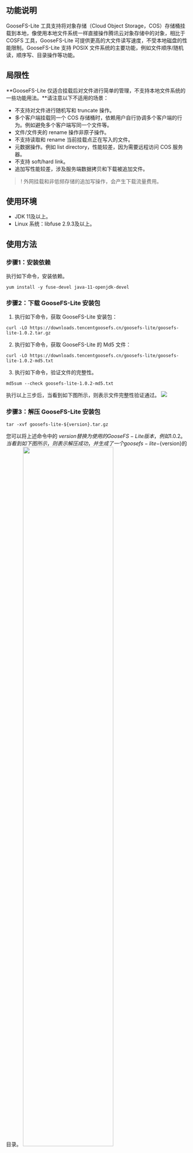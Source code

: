 ## 功能说明 

GooseFS-Lite 工具支持将对象存储（Cloud Object Storage，COS）存储桶挂载到本地，像使用本地文件系统一样直接操作腾讯云对象存储中的对象，相比于 COSFS 工具，GooseFS-Lite  可提供更高的大文件读写速度，不受本地磁盘的性能限制。GooseFS-Lite 支持 POSIX 文件系统的主要功能，例如文件顺序/随机读，顺序写、目录操作等功能。

## 局限性

**GooseFS-Lite 仅适合挂载后对文件进行简单的管理，不支持本地文件系统的一些功能用法。**请注意以下不适用的场景：
- 不支持对文件进行随机写和 truncate 操作。
- 多个客户端挂载同一个 COS 存储桶时，依赖用户自行协调多个客户端的行为。例如避免多个客户端写同一个文件等。
- 文件/文件夹的 rename 操作非原子操作。
- 不支持读取和 rename 当前挂载点正在写入的文件。
- 元数据操作。例如 list directory，性能较差，因为需要远程访问 COS 服务器。
- 不支持 soft/hard link。
- 追加写性能较差，涉及服务端数据拷贝和下载被追加文件。
>! 外网挂载和非低频存储的追加写操作，会产生下载流量费用。
>

## 使用环境

- JDK 11及以上。
- Linux 系统：libfuse 2.9.3及以上。

## 使用方法

### 步骤1：安装依赖

执行如下命令，安装依赖。
```
yum install -y fuse-devel java-11-openjdk-devel
```

### 步骤2：下载 GooseFS-Lite 安装包

1. 执行如下命令，获取 GooseFS-Lite 安装包：
```
curl -LO https://downloads.tencentgoosefs.cn/goosefs-lite/goosefs-lite-1.0.2.tar.gz
```

2. 执行如下命令，获取 GooseFS-Lite 的 Md5 文件：
```
curl -LO https://downloads.tencentgoosefs.cn/goosefs-lite/goosefs-lite-1.0.2-md5.txt
```
3. 执行如下命令，验证文件的完整性。
```
md5sum --check goosefs-lite-1.0.2-md5.txt
```
执行以上三步后，当看到如下图所示，则表示文件完整性验证通过。
![](https://qcloudimg.tencent-cloud.cn/raw/408ed5acc4d6d0866499f94362fe70aa.png)

### 步骤3：解压 GooseFS-Lite 安装包
```
tar -xvf goosefs-lite-${version}.tar.gz
```
您可以将上述命令中的 ${version} 替换为使用的 GooseFS-Lite 版本，例如 1.0.2。当看到如下图所示，则表示解压成功，并生成了一个 goosefs-lite-${version}的目录。
<img src="https://qcloudimg.tencent-cloud.cn/raw/d9fb1f5c09e49799a31fd63446cd95d8.png" style="width: 70%" />


### 步骤4：配置密钥文件

进入./conf 目录下，修改配置文件 conf/core-site.xml 中的配置项，如下图所示：
<img src="https://qcloudimg.tencent-cloud.cn/raw/e08ad0e443d783172a759ffb9764b456.png" style="width: 70%" />

- 将 fs.cosn.userinfo.secretKey 配置为腾讯云密钥 ID。
- 将 fs.cosn.userinfo.secretId 配置为腾讯云密钥 Key。
- 将 fs.cosn.bucket.region 配置为存储桶地域。

**示例：**

```xml
<configuration>
  <property>
    <name>fs.cosn.impl</name>
    <value>org.apache.hadoop.fs.CosFileSystem</value>
  </property>
  <property>
    <name>fs.cosn.userinfo.secretKey</name>
    <value>AKIDnQxxxxx</value>
  </property>
  <property>
    <name>fs.cosn.bucket.region</name>
    <value>ap-guangzhou</value>
  </property>
  <property>
    <name>fs.cosn.userinfo.secretId</name>
    <value>YYYY</value>
  </property>
  <property>
    <name>fs.cosn.read.ahead.queue.size</name>
    <value>16</value>
  </property>
  <property>
    <name>fs.cosn.upload_thread_pool</name>
    <value>32</value>
  </property>
</configuration>
```

如果您挂载的是 [元数据加速](https://cloud.tencent.com/document/product/436/56971) 存储桶，则需要您先对元数据加速存储桶进行如下配置：
1. 性能配置 > HDFS 权限配置 > HDFS 用户配置，添加超级用户，例如 root。
2. 性能配置 > HDFS 权限配置 > HDFS 权限配置，添加访问 COS 存储桶的 VPC 和 IP 地址信息。
3. 在本机执行如下命令，添加 hadoop 用户和 supergroup 组。
```shell
useradd hadoop
groupadd supergroup
```
4. 修改配置信息：
```xml
<configuration>
  <property>
    <name>fs.cosn.impl</name>
    <value>org.apache.hadoop.fs.CosFileSystem</value>
  </property>
  <property>
    <name>fs.cosn.userinfo.secretId</name>
    <value>AKIDnQxxxxx</value>
  </property>
  <property>
    <name>fs.cosn.userinfo.secretKey</name>
    <value>YYYY</value>
  </property>
  <property>
    <name>fs.cosn.bucket.region</name>
    <value>ap-guangzhou</value>
  </property>
  <property>
    <name>fs.cosn.trsf.fs.ofs.bucket.region</name>
    <value>ap-guangzhou</value>
  </property>
  <property>
    <name>fs.cosn.trsf.fs.ofs.plugin.info.log</name>
    <value>true</value>
  </property>
  <property>
    <name>fs.cosn.trsf.fs.ofs.user.appid</name>
    <value>1250000000</value>
  </property>
  <property>
    <name>fs.cosn.trsf.fs.ofs.tmp.cache.dir</name>
    <value>/data/tmp/ofs</value>
  </property>
</configuration>
```

### 步骤5：运行工具

执行如下命令，将密钥文件中配置的存储桶挂载到指定目录：
```shell
 ./bin/goosefs-lite mount <MountPoint> cosn://<BucketName>/
```
其中：
- &lt;MountPoint&gt; 为本地挂载目录（例如`/mnt/goosefs-lite-mnt-dir`）。
- &lt;BucketName&gt; 为存储桶名称（例如 examplebucket-1250000000）。

**示例：**

```shell
mkdir -p /mnt/gooosefs-lite-mnt
./bin/goosefs-lite mount /mnt/goosefs-lite-mnt/ cosn://examplebucket-1250000000/
```

查看本地挂载点和对应的 COS 存储桶，输出信息依次为进程 ID、本地挂载点和COS路径：
```
$ ./bin/goosefs-lite stat
pid     mount_point     cos_path
13815   /mnt/goosefs-lite-mnt/  cosn://examplebucket-1250000000/
```

如果您需要在命令行中，同时指定多个挂载参数，可以使用逗号分隔多个参数，例如，下面的命令设置挂载点只读，且允许除其他用户访问挂载点：
```
./bin/goosefs-lite mount -o"ro,allow_other"  mnt/ cosn://examplebucket-1250000000/
```

### 步骤6：卸载存储桶

卸载存储桶示例：
```shell
$./bin/goosefs-lite umount /mnt/goosefs-lite-mnt
Unmount fuse at /mnt/goosefs-lite-mnt/ (PID: 17206).
```

### 步骤7：参数调优

GooseFS-Lite 包含两个配置文件，分别为 conf/core-site.xml 及 conf/goosefs-lite.properties。
您可以通过修改 conf/core-site.xml 调优上传下载带宽。常用参数如下，更多参数可参考 [Hadoop-COS](https://cloud.tencent.com/document/product/436/6884) 文档。

| 属性键           | 说明                                           | 默认值 | 必填项 |
| ---------------- | ---------------------------------------------- | ------ | ------ |
| fs.cosn.useHttps | 配置是否使用 HTTPS 作为与 COS 后端的传输协议。 | true | 否     |
| fs.cosn.upload. part.size | 分块上传的每个 part size 的大小。由于 COS 的分块上传最多只能支持10000块，因此需要预估最大可能使用到的单文件大小。 例如，part size 为8MB时，最大能够支持78GB的单文件上传。 part size 最大可以支持到2GB，即单文件最大可支持19TB。 | 8388608（8MB） | 否   |
| fs.cosn. upload_thread_pool | 文件流式上传到 COS 时，并发上传的线程数目。 | 10   | 否   |
| fs.cosn. read.ahead.block.size | 预读块的大小。   | 1048576（1MB） | 否   |
| fs.cosn. read.ahead.queue.size | 预读队列的长度。 | 8              | 否   |
| fs.cosn.trsf.fs.ofs.tmp.cache.dir   | 元数据加速存储桶的临时文件目录。 |无 | 是   |
| fs.cosn.trsf.fs.ofs.user.appid  | 元数据加速存储桶的 Appid。 | 无              | 是 |
| fs.cosn.trsf.fs.ofs.bucket.region | 元数据加速存储桶所在的地域，如 ap-shanghai，ap-beijing。 |无     | 是   |


您可以通过修改 conf/goosefs-lite.properties 对 GooseFS-Lite 的行为进行调整。常用参数如下：

| 属性           | 说明                                           | 默认值 | 必填项 |
| ---------------- | ---------------------------------------------- | ------ | ------ |
| goosefs.fuse.list.entries.cache.enabled | 是否开启客户端 List 缓存 | true | 否     |
| goosefs.fuse.list.entries.cache.max.size            | 客户端 List 最大缓存的条目数，单位：条 | 100000 | 否   |
| goosefs.fuse.list.entries.cache.max.expiration.time | 客户端 List 缓存的有效时间，单位：ms | 15000 | 否   |
| goosefs.fuse.async.release.wait_time.max.ms         | open 和 rename 操作的文件正在被写入时，等待写入操作完成的时间，单位：ms | 5000 | 否   |
| goosefs.fuse.umount.timeout                         | 卸载文件系统时，等待未完成操作的时间，单位：ms | 120000        | 否   |

当您的读取和写入并发度较大，您可以通过如下方式，调整 GooseFS-Lite 最大 JVM 运行内存，避免 FullGC 和 OutOfMemoryError。JVM 默认值为`-Xms2G -Xmx2G -XX:MaxDirectMemorySize=4G -XX:+UseG1GC`，调整方式如下：
```
export JAVA_OPTS=" -Xms16G -Xmx16G  -XX:MaxDirectMemorySize=16G -XX:+UseG1GC"
./bin/goosefs-lite mount /mnt/goosefs-lite-mnt/ cosn://examplebucket-1250000000/
ps -ef|grep goosefs-lite|grep -v grep
```

### 常用命令行挂载参数
#### -oallow_other
如果要允许其他用户访问挂载文件夹，可以在运行 GooseFS-Lite 的时候指定该参数。

#### -oro
将挂载点设置为只读，不允许写入和删除操作。



### 常见问题

#### 1. 缺少 libfuse 库文件，该如何处理？

需要安装 libfuse:
![img](https://qcloudimg.tencent-cloud.cn/raw/7a535eed0fac0da06f530fb04ca9702b.png)
- 方式一
执行如下命令，安装 fuse-devel。
```
yum install fuse-devel
```
执行如下命令，查看安装是否成功。
```
find / -name libfuse.so*
```
- 方式二
更新旧版本 libfuse.so.2.9.2，安装步骤如下：
>? CentOS 7默认安装的是 libfuse.so.2.9.2。
>
 1. 下载 [libfuse 源码](https://github.com/libfuse/libfuse/releases/tag/fuse-2.9.7)，并编译生成 libfuse.so.2.9.7。
```
tar -zxvf fuse-2.9.7.tar.gz
cd fuse-2.9.7/ && ./configure && make && make install
echo -e '\n/usr/local/lib' >> /etc/ld.so.conf
ldconfig
```
 2. 编译及生成 libfuse.so.2.9.7 后，可按照以下步骤进行替换：
   1. 执行以下命令，查找旧版本 libfuse.so.2.9.2 库链接。
```
find / -name libfuse.so*
```
   2. 执行以下命令，将 libfuse.so.2.9.7拷贝至旧版本库 libfuse.so.2.9.2 所在位置。
```
cp /usr/local/lib/libfuse.so.2.9.7 /usr/lib64/
```
   3. 执行以下命令， 删除旧版本 libfuse.so 库的所有链接。
```
rm -f /usr/lib64/libfuse.so
rm -f /usr/lib64/libfuse.so.2
```
   4. 执行以下命令，建立与被删除旧版本链接类似的 libfuse.so.2.9.7 库链接。
```
ln -s /usr/lib64/libfuse.so.2.9.7 /usr/lib64/libfuse.so
ln -s /usr/lib64/libfuse.so.2.9.7 /usr/lib64/libfuse.so.2
```

#### 2. 如何配置开机挂载？
步骤一:
编辑文件 /usr/lib/systemd/system/goosefs-lite.service，追加如下内容，您可以将 examplebucket-1250000000 换为您的存储桶：
```
[Unit]
Description=The Tencent Cloud GooseFS Lite for COS
Requires=network-online.target
After=network-online.target

[Service]
Type=forking
User=root
Environment="JAVA_OPTS=-Xms16G -Xmx16G -XX:MaxDirectMemorySize=16G -XX:+UseG1GC"
ExecStart=/usr/local/goosefs-lite-1.0.0/bin/goosefs-lite mount /mnt/goosefs-mnt cosn://examplebucket-1250000000/
ExecStop=/usr/local/goosefs-lite-1.0.0/bin/goosefs-lite umount /mnt/goosfs-mnt

[Install]
WantedBy=multi-user.target
```
步骤二：
执行如下命令，执行挂载命令和查看后台 Daemon 进程状态：
```
# 让 goosefs-lite 的 systemd 配置生效
systemctl daemon-reload
# 启动后台 Fuse 进程
systemctl start goosefs-lite
# 查看后台 Daemon 进程状态
systemctl status goosefs-lite
# 查看挂载点列表
/usr/local/goosefs-lite-1.0.0/bin/goosefs-lite stat

```
设置为开机启动时尝试挂载：
```
systemctl enable goosefs-lite
```

步骤三：
卸载挂载点，重启机器，并查看 Fuse 进程状态：
```
# 执行卸载，注意：请勿在数据写入的时卸载，否则会导致数据不完整
systemctl stop goosefs-lite
# 重启操作系统，请谨慎操作，不要影响业务
reboot -h now
# 查看后台 Daemon 进程状态
systemctl status goosefs-lite
# 查看挂载点列表
/usr/local/goosefs-lite-1.0.0/bin/goosefs-lite stat
```

#### 3. GooseFS-Lite 每天在某个时间段里 CPU 使用率较高，且向 COS 发出大量 Head、List 请求，产生大量请求次数费用，该怎么处理？
这通常是由于您机器上存在定时扫盘任务导致的，Linux 系统上常见的扫盘程序是 updatedb，您可以将 GooseFS-Lite 挂载点目录，添加到 updatedb 的配置文件 /etc/updatedb.conf 文件的 PRUNEPATHS 配置项中，避免该程序的扫盘行为。此外，您可以使用 Linux 工具 auditd，查找访问 GooseFS-Lite 挂载点的程序：

第一步，安装 auditd：

Ubuntu:

```
ap-get install auditd -y
```

CentOS：

```
yum install audit audit-libs
```

第二步，启动 auditd 服务：

```
systemctl start auditd
systemctl enable auditd
```

第三步，监控挂载目录，其中 -w 指定 GooseFS-Lite 挂载目录，-k 为输出在 audit 日志中的 key：

```
auditctl -w /usr/local/service/mnt/ -k goosefs_lite_mnt
```

第四步，根据日志确定访问程序：

audit 的日志目录： /var/log/audit，查询命令：

```
ausearch -i|grep 'goosefs_lite_mnt'
```

第五步，停止 auditd 服务：
如果您需要停止 auditd 服务，可以使用如下命令：

```
/sbin/service auditd stop
```

注意：如果访问挂载点的程序一直在运行，新启动的 auditd，并不会监控到该程序的访问行为；程序中关于挂载目录的多次调用，只会记录第一次。
